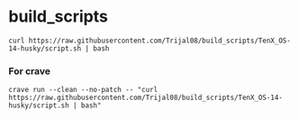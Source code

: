 
# build_scripts

```
curl https://raw.githubusercontent.com/Trijal08/build_scripts/TenX_OS-14-husky/script.sh | bash
```

### For crave
```
crave run --clean --no-patch -- "curl https://raw.githubusercontent.com/Trijal08/build_scripts/TenX_OS-14-husky/script.sh | bash"
```
